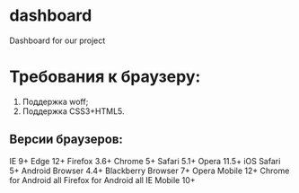 # dashboard
Dashboard for our project


# Требования к браузеру:
1. Поддержка woff;
2. Поддержка CSS3+HTML5.

## Версии браузеров:
IE 9+
Edge 12+
Firefox 3.6+
Chrome 5+
Safari 5.1+
Opera 11.5+
iOS Safari 5+
Android Browser 4.4+
Blackberry Browser 7+ 
Opera Mobile 12+
Chrome for Android all
Firefox for Android all
IE Mobile 10+
